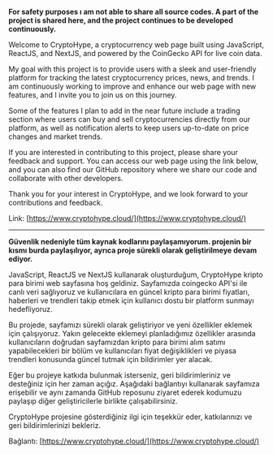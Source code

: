 **For safety purposes ı am not able to share all source codes. A part of the project is shared here, and the project continues to be developed continuously.**

Welcome to CryptoHype, a cryptocurrency web page built using JavaScript, ReactJS, and NextJS, and powered by the CoinGecko API for live coin data.

My goal with this project is to provide users with a sleek and user-friendly platform for tracking the latest cryptocurrency prices, news, and trends. I am continuously working to improve and enhance our web page with new features, and I invite you to join us on this journey.

Some of the features I plan to add in the near future include a trading section where users can buy and sell cryptocurrencies directly from our platform, as well as notification alerts to keep users up-to-date on price changes and market trends.

If you are interested in contributing to this project, please share your feedback and support. You can access our web page using the link below, and you can also find our GitHub repository where we share our code and collaborate with other developers.

Thank you for your interest in CryptoHype, and we look forward to your contributions and feedback.

Link: [https://www.cryptohype.cloud/](https://www.cryptohype.cloud/)

---------------------------------------------------------------------------------------------------------

**Güvenlik nedeniyle tüm kaynak kodlarını paylaşamıyorum. projenin bir kısmı burda paylaşılıyor, ayrıca proje sürekli olarak geliştirilmeye devam ediyor.**

JavaScript, ReactJS ve NextJS kullanarak oluşturduğum, CryptoHype kripto para birimi web sayfasına hoş geldiniz. Sayfamızda coingecko API'si ile canlı veri sağlıyoruz ve kullanıcılara en güncel kripto para birimi fiyatları, haberleri ve trendleri takip etmek için kullanıcı dostu bir platform sunmayı hedefliyoruz.

Bu projede, sayfamızı sürekli olarak geliştiriyor ve yeni özellikler eklemek için çalışıyoruz. Yakın gelecekte eklemeyi planladığımız özellikler arasında kullanıcıların doğrudan sayfamızdan kripto para birimi alım satımı yapabilecekleri bir bölüm ve kullanıcıları fiyat değişiklikleri ve piyasa trendleri konusunda güncel tutmak için bildirimler yer alacak.

Eğer bu projeye katkıda bulunmak isterseniz, geri bildirimleriniz ve desteğiniz için her zaman açığız. Aşağıdaki bağlantıyı kullanarak sayfamıza erişebilir ve aynı zamanda GitHub reposunu ziyaret ederek kodumuzu paylaşıp diğer geliştiricilerle birlikte çalışabilirsiniz.

CryptoHype projesine gösterdiğiniz ilgi için teşekkür eder, katkılarınızı ve geri bildirimlerinizi bekleriz.

Bağlantı: [https://www.cryptohype.cloud/](https://www.cryptohype.cloud/)
